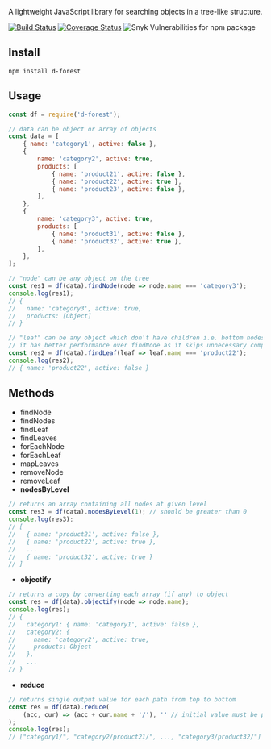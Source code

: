 A lightweight JavaScript library for searching objects in a tree-like structure.

[![Build Status](https://travis-ci.com/akarande777/d-forest.svg?branch=master)](https://travis-ci.com/akarande777/d-forest)
[![Coverage Status](https://coveralls.io/repos/github/akarande777/d-forest/badge.svg?branch=master)](
    https://coveralls.io/github/akarande777/d-forest?branch=master
)
![Snyk Vulnerabilities for npm package](https://img.shields.io/snyk/vulnerabilities/npm/d-forest)

## Install

`npm install d-forest`

## Usage

````javascript
const df = require('d-forest');

// data can be object or array of objects
const data = [
    { name: 'category1', active: false },
    {
        name: 'category2', active: true,
        products: [
            { name: 'product21', active: false },
            { name: 'product22', active: true },
            { name: 'product23', active: false },
        ],
    },
    {
        name: 'category3', active: true,
        products: [
            { name: 'product31', active: false },
            { name: 'product32', active: true },
        ],
    },
];

// "node" can be any object on the tree
const res1 = df(data).findNode(node => node.name === 'category3');
console.log(res1);
// {
//   name: 'category3', active: true,
//   products: [Object]
// }

// "leaf" can be any object which don't have children i.e. bottom nodes
// it has better performance over findNode as it skips unnecessary comparisons
const res2 = df(data).findLeaf(leaf => leaf.name === 'product22');
console.log(res2);
// { name: 'product22', active: false }
````

## Methods

* findNode
* findNodes
* findLeaf
* findLeaves
* forEachNode
* forEachLeaf
* mapLeaves
* removeNode
* removeLeaf
* **nodesByLevel**

````javascript
// returns an array containing all nodes at given level
const res3 = df(data).nodesByLevel(1); // should be greater than 0
console.log(res3);
// [
//   { name: 'product21', active: false },
//   { name: 'product22', active: true },
//   ...
//   { name: 'product32', active: true }
// ]
````
* **objectify**

````javascript
// returns a copy by converting each array (if any) to object
const res = df(data).objectify(node => node.name);
console.log(res);
// {
//   category1: { name: 'category1', active: false },
//   category2: {
//     name: 'category2', active: true,
//     products: Object
//   },
//   ...
// }
````
* **reduce**

````javascript
// returns single output value for each path from top to bottom
const res = df(data).reduce(
    (acc, cur) => (acc + cur.name + '/'), '' // initial value must be provided
);
console.log(res);
// ["category1/", "category2/product21/", ..., "category3/product32/"]
````
